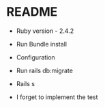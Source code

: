 # README

* Ruby version - 2.4.2

* Run Bundle install

* Configuration

* Run rails db:migrate

* Rails s

* I forget to implement the test